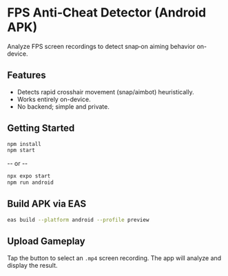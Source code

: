 # FPS Anti‑Cheat Detector (Android APK)

Analyze FPS screen recordings to detect snap‑on aiming behavior on-device.

## Features
- Detects rapid crosshair movement (snap/aimbot) heuristically.
- Works entirely on-device.
- No backend; simple and private.

## Getting Started
```bash
npm install
npm start
```
-- or --
```bash
npx expo start
npm run android
```

## Build APK via EAS
```bash
eas build --platform android --profile preview
```

## Upload Gameplay
Tap the button to select an `.mp4` screen recording. The app will analyze and display the result.